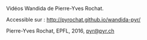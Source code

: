 Vidéos Wandida de Pierre-Yves Rochat.

Accessible sur :
http://pyrochat.github.io/wandida-pyr/ 

Pierre-Yves Rochat, EPFL, 2016, pyr@pyr.ch


